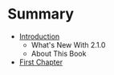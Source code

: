 # Summary

* [Introduction](README.md)
   * What's New With 2.1.0
   * About This Book
* [First Chapter](chapter1.md)

